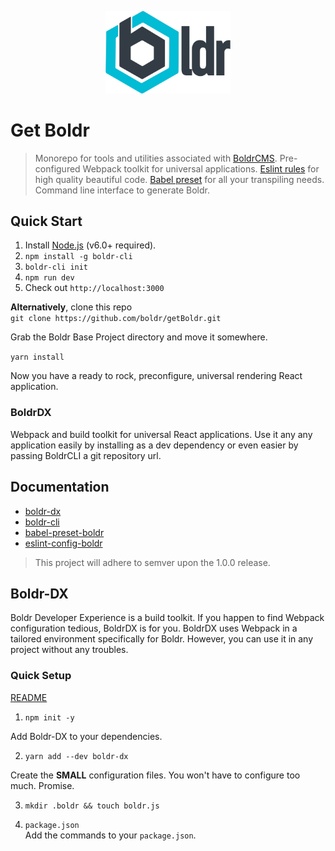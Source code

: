 <p align="center"><img src="/docs/assets/boldr-text-logo.png" width="200"></p>

# Get Boldr
> Monorepo for tools and utilities associated with [BoldrCMS](https://github.com/strues/boldr). Pre-configured Webpack toolkit for universal applications. [Eslint rules](/packages/eslint-config-boldr) for high quality beautiful code. [Babel preset](/packages/babel-preset-boldr) for all your transpiling needs. Command line interface to generate Boldr.

## Quick Start

1. Install [Node.js](https://nodejs.org/) (v6.0+ required).
2. `npm install -g boldr-cli`
3. `boldr-cli init`
4. `npm run dev`
5. Check out `http://localhost:3000`

**Alternatively**, clone this repo  
`git clone https://github.com/boldr/getBoldr.git`

Grab the Boldr Base Project directory and move it somewhere.

`yarn install`

Now you have a ready to rock, preconfigure, universal rendering React application.

### BoldrDX
Webpack and build toolkit for universal React applications. Use it any any application easily by installing as a dev dependency or even easier by passing BoldrCLI a git repository url.


## Documentation

- [boldr-dx](/docs/dx.md)  
- [boldr-cli](/docs/cli.md)  
- [babel-preset-boldr](/docs/babel.md)  
- [eslint-config-boldr](/docs/eslint.md)  


> This project will adhere to semver upon the 1.0.0 release.


## Boldr-DX

Boldr Developer Experience is a build toolkit. If you happen to find Webpack configuration tedious, BoldrDX is for you. BoldrDX uses Webpack in a tailored environment specifically for Boldr. However, you can use it in any project without any troubles.


### Quick Setup
[README](/packages/boldr-dx/README.md)  

1. `npm init -y`

Add Boldr-DX to your dependencies.  

2. `yarn add --dev boldr-dx`  

Create the **SMALL** configuration files. You won't have to configure too much. Promise. 

3. `mkdir .boldr && touch boldr.js`   


4. `package.json`  
Add the commands to your `package.json`.   
